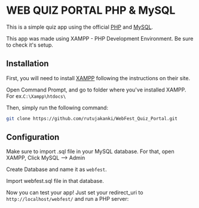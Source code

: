 WEB QUIZ PORTAL PHP & MySQL
===========================

This is a simple quiz app using the official [PHP](https://www.php.net/) and [MySQL](https://www.mysql.com/).

This app was made using XAMPP - PHP Development Environment. Be sure to check it's setup.


Installation
------------
First, you will need to install [XAMPP](https://www.apachefriends.org/index.html) following the instructions on their site.

Open Command Prompt, and go to folder where you've installed XAMPP. For ex.`C:\Xampp\htdocs\`

Then, simply run the following command:

```sh
git clone https://github.com/rutujakanki/WebFest_Quiz_Portal.git
```

Configuration
-------------
Make sure to import .sql file in your MySQL database. For that, open XAMPP, Click MySQL --> Admin 

Create Database and name it as `webfest`.

Import webfest.sql file in that database.

Now you can test your app! Just set your redirect_uri to `http://localhost/webfest/` and run a PHP server:
